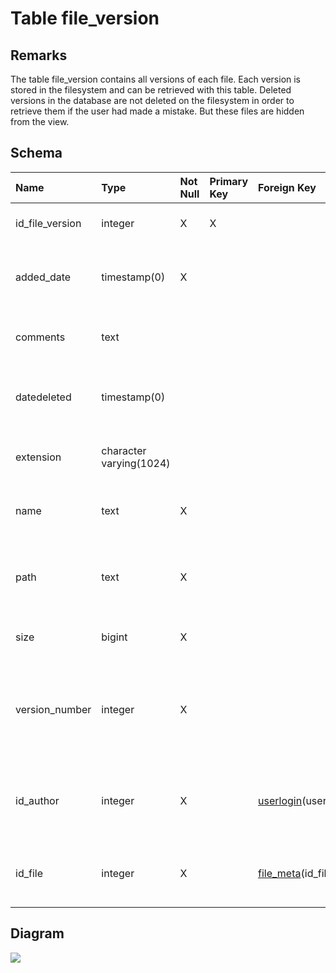 # Table file\_version #
## Remarks ##
The table file\_version contains all versions of each file. Each version is stored in the filesystem and can be retrieved with this table.
Deleted versions in the database are not deleted on the filesystem in order to retrieve them if the user had made a mistake. But these files are hidden from the view.

## Schema ##
| **Name** | **Type** | **Not Null** | **Primary Key** | **Foreign Key** | **Remarks** |
|:---------|:---------|:-------------|:----------------|:----------------|:------------|
| id\_file\_version | integer  | X            | X               |                 | This is the primary key of the table. |
| added\_date | timestamp(0) | X            |                 |                 | This column corresponds to the date of the upload of this file version |
| comments | text     |              |                 |                 | It contains some comments on the file version. |
| datedeleted | timestamp(0) |              |                 |                 | When a file version is deleted, this column take the current date. |
| extension | character varying(1024) |              |                 |                 | It contains the extension of the file (like .jpg, .doc, ...) |
| name     | text     | X            |                 |                 | This is the name of the file without the extension |
| path     | text     | X            |                 |                 | This column contains the UUID in which the file is renamed in the filesystem |
| size     | bigint   | X            |                 |                 | It corresponds to the size of the file in bytes. |
| version\_number | integer  | X            |                 |                 | It corresponds the the number of this version. The version with the higher version\_number is the current file. |
| id\_author | integer  | X            |                 | [userlogin](userlogin.md)(userid) | This is a foreign key to the table userlogin. It corresponds to the uploader of the file. |
| id\_file | integer  | X            |                 | [file\_meta](file_meta.md)(id\_file) | This is a foreign key to the table file\_meta. It corresponds to the linked file. |

## Diagram ##
<img src='http://www.sigmah.org/svg_load.php?file=http://sigma-h.googlecode.com/svn/wiki/diagrams/file_version.svg' />
